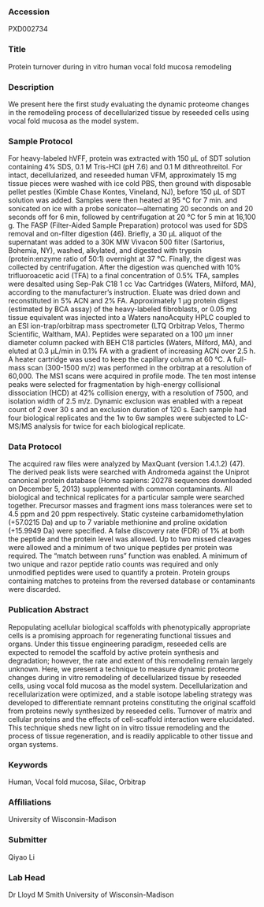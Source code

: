 ### Accession
PXD002734

### Title
Protein turnover during in vitro human vocal fold mucosa remodeling

### Description
We present here the first study evaluating the dynamic proteome changes in the remodeling process of decellularized tissue by reseeded cells using vocal fold mucosa as the model system.

### Sample Protocol
For heavy-labeled hVFF, protein was extracted with 150 µL of SDT solution containing 4% SDS, 0.1 M Tris-HCl (pH 7.6) and 0.1 M dithreothreitol. For intact, decellularized, and reseeded human VFM, approximately 15 mg tissue pieces were washed with ice cold PBS, then ground with disposable pellet pestles (Kimble Chase Kontes, Vineland, NJ), before 150 µL of SDT solution was added. Samples were then heated at 95 °C for 7 min. and sonicated on ice with a probe sonicator—alternating 20 seconds on and 20 seconds off for 6 min, followed by centrifugation at 20 °C for 5 min at 16,100 g.  The FASP (Filter-Aided Sample Preparation) protocol was used for SDS removal and on-filter digestion (46).  Briefly, a 30 μL aliquot of the supernatant was added to a 30K MW Vivacon 500 filter (Sartorius, Bohemia, NY), washed, alkylated, and digested with trypsin (protein:enzyme ratio of 50:1) overnight at 37 °C. Finally, the digest was collected by centrifugation. After the digestion was quenched with 10% trifluoroacetic acid (TFA) to a final concentration of 0.5% TFA, samples were desalted using Sep-Pak C18 1 cc Vac Cartridges (Waters, Milford, MA), according to the manufacturer’s instruction. Eluate was dried down and reconstituted in 5% ACN and 2% FA.   Approximately 1 µg protein digest (estimated by BCA assay) of the heavy-labeled fibroblasts, or 0.05 mg tissue equivalent was injected into a Waters nanoAcquity HPLC coupled to an ESI ion-trap/orbitrap mass spectrometer (LTQ Orbitrap Velos, Thermo Scientific, Waltham, MA). Peptides were separated on a 100 μm inner diameter column packed with BEH C18 particles (Waters, Milford, MA), and eluted at 0.3 µL/min in 0.1% FA with a gradient of increasing ACN over 2.5 h. A heater cartridge was used to keep the capillary column at 60 °C. A full-mass scan (300-1500 m/z) was performed in the orbitrap at a resolution of 60,000. The MS1 scans were acquired in profile mode. The ten most intense peaks were selected for fragmentation by high-energy collisional dissociation (HCD) at 42% collision energy, with a resolution of 7500, and isolation width of 2.5 m/z. Dynamic exclusion was enabled with a repeat count of 2 over 30 s and an exclusion duration of 120 s. Each sample had four biological replicates and the 1w to 6w samples were subjected to LC-MS/MS analysis for twice for each biological replicate.

### Data Protocol
The acquired raw files were analyzed by MaxQuant (version 1.4.1.2) (47). The derived peak lists were searched with Andromeda against the Uniprot canonical protein database (Homo sapiens: 20278 sequences downloaded on December 5, 2013) supplemented with common contaminants. All biological and technical replicates for a particular sample were searched together. Precursor masses and fragment ions mass tolerances were set to 4.5 ppm and 20 ppm respectively. Static cysteine carbamidomethylation (+57.0215 Da) and up to 7 variable methionine and proline oxidation (+15.9949 Da) were specified. A false discovery rate (FDR) of 1% at both the peptide and the protein level was allowed. Up to two missed cleavages were allowed and a minimum of two unique peptides per protein was required. The “match between runs” function was enabled. A minimum of two unique and razor peptide ratio counts was required and only unmodified peptides were used to quantify a protein. Protein groups containing matches to proteins from the reversed database or contaminants were discarded.

### Publication Abstract
Repopulating acellular biological scaffolds with phenotypically appropriate cells is a promising approach for regenerating functional tissues and organs. Under this tissue engineering paradigm, reseeded cells are expected to remodel the scaffold by active protein synthesis and degradation; however, the rate and extent of this remodeling remain largely unknown. Here, we present a technique to measure dynamic proteome changes during in&#xa0;vitro remodeling of decellularized tissue by reseeded cells, using vocal fold mucosa as the model system. Decellularization and recellularization were optimized, and a stable isotope labeling strategy was developed to differentiate remnant proteins constituting the original scaffold from proteins newly synthesized by reseeded cells. Turnover of matrix and cellular proteins and the effects of cell-scaffold interaction were elucidated. This technique sheds new light on in&#xa0;vitro tissue remodeling and the process of tissue regeneration, and is readily applicable to other tissue and organ systems.

### Keywords
Human, Vocal fold mucosa, Silac, Orbitrap

### Affiliations
University of Wisconsin-Madison

### Submitter
Qiyao Li

### Lab Head
Dr Lloyd M Smith
University of Wisconsin-Madison


